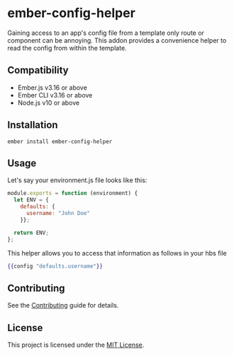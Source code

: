ember-config-helper
==============================================================================

Gaining access to an app's config file from a template only route or component can be annoying. This addon provides a convenience helper to read the config from within the template.

Compatibility
------------------------------------------------------------------------------

* Ember.js v3.16 or above
* Ember CLI v3.16 or above
* Node.js v10 or above


Installation
------------------------------------------------------------------------------

```
ember install ember-config-helper
```


Usage
------------------------------------------------------------------------------

Let's say your environment.js file looks like this:
```js
module.exports = function (environment) {
  let ENV = {
    defaults: {
      username: "John Doe"
    }};

  return ENV;
};
```

This helper allows you to access that information as follows in your hbs file
```hbs
{{config "defaults.username"}}
```

Contributing
------------------------------------------------------------------------------

See the [Contributing](CONTRIBUTING.md) guide for details.


License
------------------------------------------------------------------------------

This project is licensed under the [MIT License](LICENSE.md).
